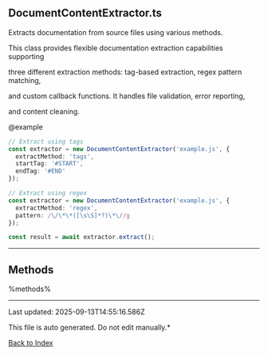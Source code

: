 ## DocumentContentExtractor.ts





 Extracts documentation from source files using various methods.



 This class provides flexible documentation extraction capabilities supporting

 three different extraction methods: tag-based extraction, regex pattern matching,

 and custom callback functions. It handles file validation, error reporting,

 and content cleaning.



 @example

 ```typescript
 // Extract using tags
 const extractor = new DocumentContentExtractor('example.js', {
   extractMethod: 'tags',
   startTag: '#START',
   endTag: '#END'
 });

 // Extract using regex
 const extractor = new DocumentContentExtractor('example.js', {
   extractMethod: 'regex',
   pattern: /\/\*\*([\s\S]*?)\*\//g
 });

 const result = await extractor.extract();
 ```
 



---



## Methods



%methods%



---



Last updated: 2025-09-13T14:55:16.586Z



This file is auto generated. Do not edit manually.*



[Back to Index](./index.md)